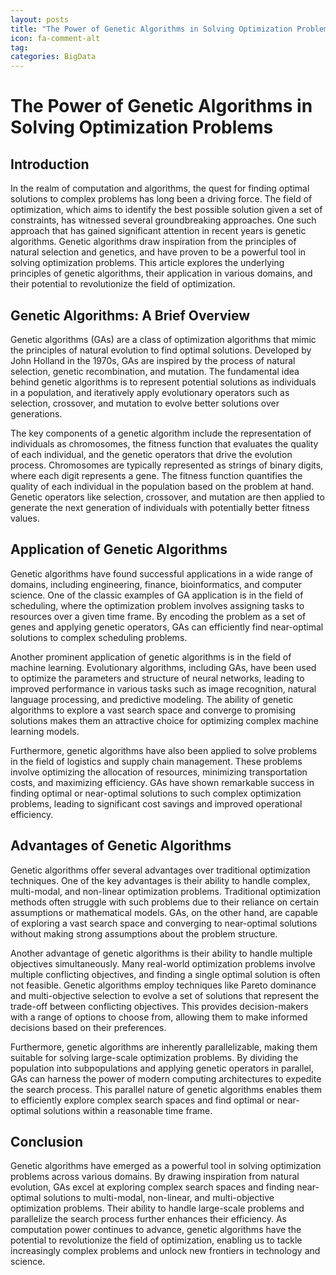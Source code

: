 ```yaml
---
layout: posts
title: "The Power of Genetic Algorithms in Solving Optimization Problems"
icon: fa-comment-alt
tag:      
categories: BigData
---
```



# The Power of Genetic Algorithms in Solving Optimization Problems

## Introduction

In the realm of computation and algorithms, the quest for finding optimal solutions to complex problems has long been a driving force. The field of optimization, which aims to identify the best possible solution given a set of constraints, has witnessed several groundbreaking approaches. One such approach that has gained significant attention in recent years is genetic algorithms. Genetic algorithms draw inspiration from the principles of natural selection and genetics, and have proven to be a powerful tool in solving optimization problems. This article explores the underlying principles of genetic algorithms, their application in various domains, and their potential to revolutionize the field of optimization.

## Genetic Algorithms: A Brief Overview

Genetic algorithms (GAs) are a class of optimization algorithms that mimic the principles of natural evolution to find optimal solutions. Developed by John Holland in the 1970s, GAs are inspired by the process of natural selection, genetic recombination, and mutation. The fundamental idea behind genetic algorithms is to represent potential solutions as individuals in a population, and iteratively apply evolutionary operators such as selection, crossover, and mutation to evolve better solutions over generations.

The key components of a genetic algorithm include the representation of individuals as chromosomes, the fitness function that evaluates the quality of each individual, and the genetic operators that drive the evolution process. Chromosomes are typically represented as strings of binary digits, where each digit represents a gene. The fitness function quantifies the quality of each individual in the population based on the problem at hand. Genetic operators like selection, crossover, and mutation are then applied to generate the next generation of individuals with potentially better fitness values.

## Application of Genetic Algorithms

Genetic algorithms have found successful applications in a wide range of domains, including engineering, finance, bioinformatics, and computer science. One of the classic examples of GA application is in the field of scheduling, where the optimization problem involves assigning tasks to resources over a given time frame. By encoding the problem as a set of genes and applying genetic operators, GAs can efficiently find near-optimal solutions to complex scheduling problems.

Another prominent application of genetic algorithms is in the field of machine learning. Evolutionary algorithms, including GAs, have been used to optimize the parameters and structure of neural networks, leading to improved performance in various tasks such as image recognition, natural language processing, and predictive modeling. The ability of genetic algorithms to explore a vast search space and converge to promising solutions makes them an attractive choice for optimizing complex machine learning models.

Furthermore, genetic algorithms have also been applied to solve problems in the field of logistics and supply chain management. These problems involve optimizing the allocation of resources, minimizing transportation costs, and maximizing efficiency. GAs have shown remarkable success in finding optimal or near-optimal solutions to such complex optimization problems, leading to significant cost savings and improved operational efficiency.

## Advantages of Genetic Algorithms

Genetic algorithms offer several advantages over traditional optimization techniques. One of the key advantages is their ability to handle complex, multi-modal, and non-linear optimization problems. Traditional optimization methods often struggle with such problems due to their reliance on certain assumptions or mathematical models. GAs, on the other hand, are capable of exploring a vast search space and converging to near-optimal solutions without making strong assumptions about the problem structure.

Another advantage of genetic algorithms is their ability to handle multiple objectives simultaneously. Many real-world optimization problems involve multiple conflicting objectives, and finding a single optimal solution is often not feasible. Genetic algorithms employ techniques like Pareto dominance and multi-objective selection to evolve a set of solutions that represent the trade-off between conflicting objectives. This provides decision-makers with a range of options to choose from, allowing them to make informed decisions based on their preferences.

Furthermore, genetic algorithms are inherently parallelizable, making them suitable for solving large-scale optimization problems. By dividing the population into subpopulations and applying genetic operators in parallel, GAs can harness the power of modern computing architectures to expedite the search process. This parallel nature of genetic algorithms enables them to efficiently explore complex search spaces and find optimal or near-optimal solutions within a reasonable time frame.

## Conclusion

Genetic algorithms have emerged as a powerful tool in solving optimization problems across various domains. By drawing inspiration from natural evolution, GAs excel at exploring complex search spaces and finding near-optimal solutions to multi-modal, non-linear, and multi-objective optimization problems. Their ability to handle large-scale problems and parallelize the search process further enhances their efficiency. As computation power continues to advance, genetic algorithms have the potential to revolutionize the field of optimization, enabling us to tackle increasingly complex problems and unlock new frontiers in technology and science.